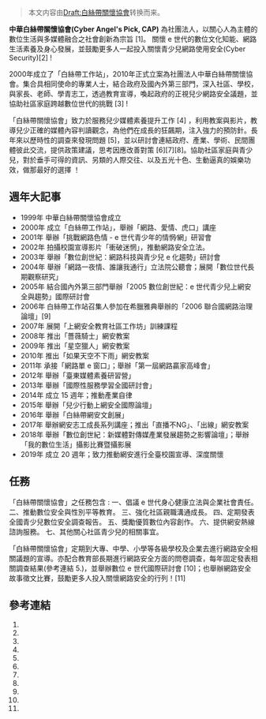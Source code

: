 > 本文内容由[Draft:白絲帶關懷協會](https://zh.wikipedia.org/wiki/Draft:白絲帶關懷協會)转换而来。


**中華白絲帶關懷協會(Cyber Angel's Pick, CAP)** 為社團法人，以關心人為主體的數位生活與多媒體融合之社會創新為宗旨 \[1\]。 關懷 e 世代的數位文化知能、網路生活素養及身心發展，並鼓勵更多人一起投入關懷青少兒網路使用安全(Cyber Security)\[2\] \!

2000年成立了「白絲帶工作站」，2010年正式立案為社團法人中華白絲帶關懷協會。集合具相同使命的專業人士，結合政府及國內外第三部門，深入社區、學校，與家長、老師、學青志工，透過教育宣導，喚起政府的正視兒少網路安全議題，並協助社區家庭跨越數位世代的挑戰 \[3\] \!

「白絲帶關懷協會」致力於服務兒少媒體素養提升工作 \[4\] ，利用教案與影片，教導兒少正確的媒體內容判讀觀念，為他們在成長的狂飆期，注入強力的預防針。長年來以歷時性的調查來發現問題 \[5\]，並以研討會連結政府、產業、學術、民間團體彼此交流，提供政策建議，思考因應改善對策 \[6\]\[7\]\[8\]。協助社區家庭與青少兒，對於垂手可得的資訊、另類的人際交往、以及五光十色、生動逼真的娛樂功效，做那最好的選擇 ！

## 週年大記事

  - 1999年 中華白絲帶關懷協會成立
  - 2000年 成立「白絲帶工作站」，舉辦「網路、愛情、虎口」講座
  - 2001年 舉辦「挑戰網路色情 - e 世代青少年的情惘∕網」研習會
  - 2002年 拍攝校園宣導影片「衝破迷惘」，推動網路安全立法。
  - 2003年 舉辦「數位創世紀：網路科技與青少兒 e 化趨勢」研討會
  - 2004年 舉辦「網路一夜情、誰讓我通行」立法院公聽會；展開「數位世代長期觀察研究」
  - 2005年 結合國內外第三部門舉辦「2005 數位創世紀：e 世代青少兒上網安全與趨勢」國際研討會
  - 2006年 白絲帶工作站召集人參加在希臘雅典舉辦的「2006 聯合國網路治理論壇」\[9\]
  - 2007年 展開「上網安全教育社區工作坊」訓練課程
  - 2008年 推出「薔薇騎士」網安教案
  - 2009年 推出「星空獵人」網安教案
  - 2010年 推出「如果天空不下雨」網安教案
  - 2011年 承接「網路單 e 窗口」；舉辦「第一屆網路贏家高峰會」
  - 2012年 舉辦「臺東媒體素養研習營」
  - 2013年 舉辦「國際性服務學習全國研討會」
  - 2014年 成立 15 週年；推動產業自律
  - 2015年 舉辦「兒少行動上網安全國際論壇」
  - 2016年 舉辦「白絲帶網安文創展」
  - 2017年 舉辦網安志工成長系列講座；推出「直播不NG」、「出線」網安教案
  - 2018年 舉辦「數位創世紀：新媒體對傳媒產業發展趨勢之影響論壇」；舉辦「我的數位生活」攝影比賽暨攝影展
  - 2019年 成立 20 週年；致力推動網安進行全臺校園宣導、深度關懷

## 任務

「白絲帶關懷協會」之任務包含 :
一、倡議 e 世代身心健康立法與企業社會責任。
二、推動數位安全與性別平等教育。
三、強化社區親職溝通成長。
四、定期發表全國青少兒數位安全調查報告。
五、獎勵優質數位內容創作。
六、提供網安熱線諮詢服務。
七、其他關心社區青少兒的相關事宜。

「白絲帶關懷協會」定期到大專、中學、小學等各級學校及企業去進行網路安全相關議題的宣導。亦配合教育部長期進行網路安全方面的問卷調查，每年固定發表相關調查結果(參考連結 5.)，並舉辦數位 e 世代國際研討會 \[10\]；也舉辦網路安全故事徵文比賽，鼓勵更多人投入關懷網路安全的行列！\[11\]

## 參考連結

1.
2.
3.
4.
5.
6.
7.
8.
9.
10.
11.